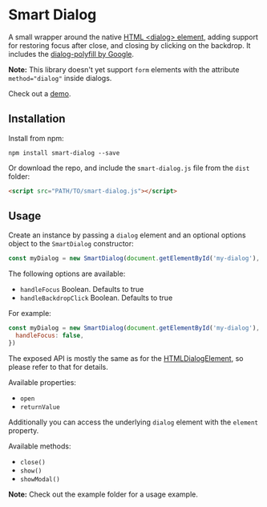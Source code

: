 # Smart Dialog

A small wrapper around the native [ HTML \<dialog\> element](https://developer.mozilla.org/en-US/docs/Web/API/HTMLDialogElement), adding support for restoring focus after close, and closing by clicking on the backdrop. It includes the [dialog-polyfill by Google](https://github.com/GoogleChrome/dialog-polyfill).

**Note:** This library doesn't yet support `form` elements with the attribute `method="dialog"` inside dialogs.

Check out a [demo](https://balazssagi.github.io/smart-dialog/).

## Installation

Install from npm:

```
npm install smart-dialog --save
```

Or download the repo, and include the `smart-dialog.js` file from the `dist` folder:

```html
<script src="PATH/TO/smart-dialog.js"></script>
```

## Usage

Create an instance by passing a `dialog` element and an optional options object to the `SmartDialog` constructor:

```javascript
const myDialog = new SmartDialog(document.getElementById('my-dialog'), options)
```

The following options are available:

* `handleFocus` Boolean. Defaults to true
* `handleBackdropClick` Boolean. Defaults to true

For example:

```javascript
const myDialog = new SmartDialog(document.getElementById('my-dialog'), {
  handleFocus: false,
})
```

The exposed API is mostly the same as for the [HTMLDialogElement](https://developer.mozilla.org/en-US/docs/Web/API/HTMLDialogElement), so please refer to that for details.

Available properties:

* `open`
* `returnValue`

Additionally you can access the underlying `dialog` element with the `element` property.

Available methods:

* `close()`
* `show()`
* `showModal()`

**Note:** Check out the example folder for a usage example.

